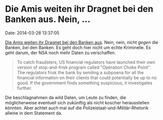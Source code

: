 Die Amis weiten ihr Dragnet bei den Banken aus. Nein, \...
==========================================================

Date: 2014-03-28 13:37:05

[Die Amis weiten ihr Dragnet bei den Banken
aus](http://www.theguardian.com/money/2014/mar/23/operation-choke-point-payday-lenders-issa-banks).
Nein, nein, nicht *gegen* die Banken, *bei* den Banken. Es geht doch
hier nicht um echte Kriminelle. Es geht darum, der NSA noch mehr Daten
zu verschaffen.

> To catch fraudsters, US financial regulators have launched their own
> version of stop-and-frisk program called \"Operation Choke Point\".
> The regulators frisk the bank by sending a subpoena for all the
> financial information on their clients that could potentially be up to
> no good. If the government finds something suspicious, it investigates
> further.

Die beschlagnahmen da wild Daten, um Leute zu finden, die möglicherweise
eventuell sich zukünftig als nicht koscher herausstellen könnten. Aber
achtet auch mal auf die Polizeistaat-und-Militär-Rhetorik alleine in dem
Statement da.
